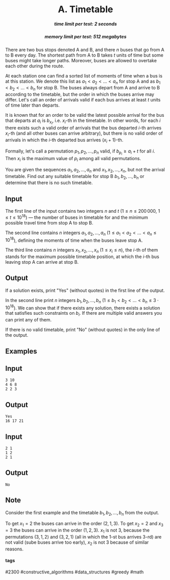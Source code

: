 <h1 style='text-align: center;'> A. Timetable</h1>

<h5 style='text-align: center;'>time limit per test: 2 seconds</h5>
<h5 style='text-align: center;'>memory limit per test: 512 megabytes</h5>

There are two bus stops denoted A and B, and there $n$ buses that go from A to B every day. The shortest path from A to B takes $t$ units of time but some buses might take longer paths. Moreover, buses are allowed to overtake each other during the route.

At each station one can find a sorted list of moments of time when a bus is at this station. We denote this list as $a_1 < a_2 < \ldots < a_n$ for stop A and as $b_1 < b_2 < \ldots < b_n$ for stop B. The buses always depart from A and arrive to B according to the timetable, but the order in which the buses arrive may differ. Let's call an order of arrivals valid if each bus arrives at least $t$ units of time later than departs.

It is known that for an order to be valid the latest possible arrival for the bus that departs at $a_i$ is $b_{x_i}$, i.e. $x_i$-th in the timetable. In other words, for each $i$ there exists such a valid order of arrivals that the bus departed $i$-th arrives $x_i$-th (and all other buses can arrive arbitrary), but there is no valid order of arrivals in which the $i$-th departed bus arrives $(x_i + 1)$-th.

Formally, let's call a permutation $p_1, p_2, \ldots, p_n$ valid, if $b_{p_i} \ge a_i + t$ for all $i$. Then $x_i$ is the maximum value of $p_i$ among all valid permutations.

You are given the sequences $a_1, a_2, \ldots, a_n$ and $x_1, x_2, \ldots, x_n$, but not the arrival timetable. Find out any suitable timetable for stop B $b_1, b_2, \ldots, b_n$ or determine that there is no such timetable.

## Input

The first line of the input contains two integers $n$ and $t$ ($1 \leq n \leq 200\,000$, $1 \leq t \leq 10^{18}$) — the number of buses in timetable for and the minimum possible travel time from stop A to stop B.

The second line contains $n$ integers $a_1, a_2, \ldots, a_n$ ($1 \leq a_1 < a_2 < \ldots < a_n \leq 10^{18}$), defining the moments of time when the buses leave stop A.

The third line contains $n$ integers $x_1, x_2, \ldots, x_n$ ($1 \leq x_i \leq n$), the $i$-th of them stands for the maximum possible timetable position, at which the $i$-th bus leaving stop A can arrive at stop B. 

## Output

If a solution exists, print "Yes" (without quotes) in the first line of the output.

In the second line print $n$ integers $b_1, b_2, \ldots, b_n$ ($1 \leq b_1 < b_2 < \ldots < b_n \leq 3 \cdot 10^{18}$). We can show that if there exists any solution, there exists a solution that satisfies such constraints on $b_i$. If there are multiple valid answers you can print any of them.

If there is no valid timetable, print "No" (without quotes) in the only line of the output.

## Examples

## Input


```
3 10  
4 6 8  
2 2 3  

```
## Output


```
Yes  
16 17 21   

```
## Input


```
2 1  
1 2  
2 1  

```
## Output


```
No  

```
## Note

Consider the first example and the timetable $b_1, b_2, \ldots, b_n$ from the output.

To get $x_1 = 2$ the buses can arrive in the order $(2, 1, 3)$. To get $x_2 = 2$ and $x_3 = 3$ the buses can arrive in the order $(1, 2, 3)$. $x_1$ is not $3$, because the permutations $(3, 1, 2)$ and $(3, 2, 1)$ (all in which the $1$-st bus arrives $3$-rd) are not valid (sube buses arrive too early), $x_2$ is not $3$ because of similar reasons.



#### tags 

#2300 #constructive_algorithms #data_structures #greedy #math 